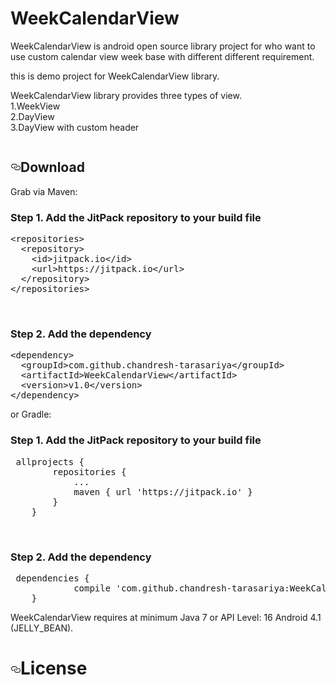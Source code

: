 # WeekCalendarView

<p>WeekCalendarView is android open source library project for who want to use custom calendar view week base with different different requirement.</p>
<p>this is demo project for WeekCalendarView library.</p>
<p>WeekCalendarView library provides three types of view.
<br/>1.WeekView
<br/>2.DayView
<br/>3.DayView with custom header</p>
<p><a href="http://imgur.com/a/43zX4" target="_blank"><img src="http://imgur.com/a/43zX4" alt="" style="max-width:100%;"></a></p>
<h2><a id="user-content-download" class="anchor" href="#download" aria-hidden="true"><svg aria-hidden="true" class="octicon octicon-link" height="16" version="1.1" viewBox="0 0 16 16" width="16"><path fill-rule="evenodd" d="M4 9h1v1H4c-1.5 0-3-1.69-3-3.5S2.55 3 4 3h4c1.45 0 3 1.69 3 3.5 0 1.41-.91 2.72-2 3.25V8.59c.58-.45 1-1.27 1-2.09C10 5.22 8.98 4 8 4H4c-.98 0-2 1.22-2 2.5S3 9 4 9zm9-3h-1v1h1c1 0 2 1.22 2 2.5S13.98 12 13 12H9c-.98 0-2-1.22-2-2.5 0-.83.42-1.64 1-2.09V6.25c-1.09.53-2 1.84-2 3.25C6 11.31 7.55 13 9 13h4c1.45 0 3-1.69 3-3.5S14.5 6 13 6z"></path></svg></a>Download</h2>
<p>Grab via Maven:</p>
<h3>Step 1. Add the JitPack repository to your build file</h3>
<div><pre>
&lt;repositories&gt;
  &lt;repository&gt;
    &lt;id&gt;jitpack.io&lt;/id&gt;
    &lt;url&gt;https://jitpack.io&lt;/url&gt;
  &lt;/repository&gt;
&lt;/repositories&gt;</pre></div>
<br/>
<h3>Step 2. Add the dependency</h3>
<div><pre>&lt;dependency&gt;
  &lt;groupId&gt;com.github.chandresh-tarasariya&lt;/groupId&gt;
  &lt;artifactId&gt;WeekCalendarView&lt;/artifactId&gt;
  &lt;version&gt;v1.0&lt;/version&gt;
&lt;/dependency&gt;</pre></div>
<p>or Gradle:</p>
<h3>Step 1. Add the JitPack repository to your build file</h3>
<div class="highlight highlight-source-groovy"><pre> <span class="pl-s"><span class="pl-pds"></span>allprojects {
		repositories {
			...
			maven { url 'https://jitpack.io' }
		}
	}<span class="pl-pds"></span></span></pre></div>
<br/>
<h3>Step 2. Add the dependency</h3>
<div class="highlight highlight-source-groovy"><pre> <span class="pl-s"><span class="pl-pds"></span>dependencies {
	        compile 'com.github.chandresh-tarasariya:WeekCalendarView:v1.0'
	}<span class="pl-pds"></span></span></pre></div>
<p>WeekCalendarView requires at minimum Java 7 or API Level: 16 Android 4.1 (JELLY_BEAN).</p>
<h1><a id="user-content-license" class="anchor" href="#license" aria-hidden="true"><svg aria-hidden="true" class="octicon octicon-link" height="16" version="1.1" viewBox="0 0 16 16" width="16"><path fill-rule="evenodd" d="M4 9h1v1H4c-1.5 0-3-1.69-3-3.5S2.55 3 4 3h4c1.45 0 3 1.69 3 3.5 0 1.41-.91 2.72-2 3.25V8.59c.58-.45 1-1.27 1-2.09C10 5.22 8.98 4 8 4H4c-.98 0-2 1.22-2 2.5S3 9 4 9zm9-3h-1v1h1c1 0 2 1.22 2 2.5S13.98 12 13 12H9c-.98 0-2-1.22-2-2.5 0-.83.42-1.64 1-2.09V6.25c-1.09.53-2 1.84-2 3.25C6 11.31 7.55 13 9 13h4c1.45 0 3-1.69 3-3.5S14.5 6 13 6z"></path></svg></a>License</h1>
</article>
